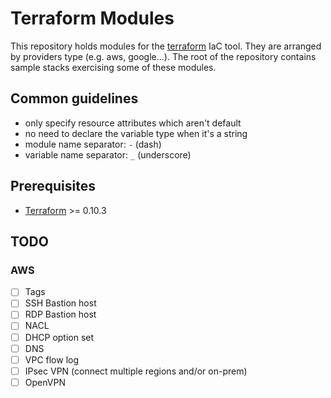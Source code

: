 # Terraform Modules

This repository holds modules for the [terraform](https://www.terraform.io) IaC
tool. They are arranged by providers type (e.g. aws, google...). The root of the
repository contains sample stacks exercising some of these modules.

## Common guidelines

* only specify resource attributes which aren't default
* no need to declare the variable type when it's a string
* module name separator: `-` (dash)
* variable name separator: `_` (underscore)

## Prerequisites

* [Terraform](https://www.terraform.io) >= 0.10.3

## TODO

### AWS

- [ ] Tags
- [ ] SSH Bastion host
- [ ] RDP Bastion host
- [ ] NACL
- [ ] DHCP option set
- [ ] DNS
- [ ] VPC flow log
- [ ] IPsec VPN (connect multiple regions and/or on-prem)
- [ ] OpenVPN
